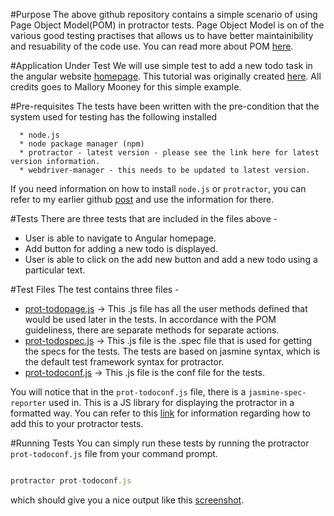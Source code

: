 #Purpose
The above github repository contains a simple scenario of using Page Object Model(POM) in protractor tests. Page Object Model is on of the various good testing practises that allows us to have better maintainibility and resuability of the code use. You can read more about POM [here](http://www.guru99.com/page-object-model-pom-page-factory-in-selenium-ultimate-guide.html).


#Application Under Test
We will use simple test to add a new todo task in the angular website [homepage](https://angularjs.org/). This tutorial was originally created [here](http://moduscreate.com/protractor-and-page-objects/). All credits goes to Mallory Mooney for this simple example.


#Pre-requisites
The tests have been written with the pre-condition that the system used for testing has the following installed 

      * node.js
      * node package manager (npm)
      * protractor - latest version - please see the link here for latest version information.
      * webdriver-manager - this needs to be updated to latest version.

If you need information on how to install `node.js` or `protractor`, you can refer to my earlier github [post](https://github.com/zac11/protractor-demo-new) and use the information for there.


#Tests
There are three tests that are included in the files above -

* User is able to navigate to Angular homepage.
* Add button for adding a new todo is displayed.
* User is able to click on the add new button and add a new todo using a particular text.


#Test Files
The test contains three files -
* [prot-todopage.js](https://github.com/zac11/protractor-pom/blob/master/prot-todopage.js) -> This .js file has all the user methods defined that would be used later in the tests. In accordance with the POM guideliness, there are separate methods for separate actions.
* [prot-todospec.js](https://github.com/zac11/protractor-pom/blob/master/prot-todospec.js) -> This .js file is the .spec file that is used for getting the specs for the tests. The tests are based on jasmine syntax, which is the default test framework syntax for protractor.
* [prot-todoconf.js](https://github.com/zac11/protractor-pom/blob/master/prot-todoconf.js) -> This .js file is the conf file for the tests. 

You will notice that in the `prot-todoconf.js` file, there is a `jasmine-spec-reporter` used in. This is a JS library for displaying the protractor in a formatted way. You can refer to this [link](https://github.com/zac11/jasmine_spec_reporter) for information regarding how to add this to your protractor tests.


#Running Tests
You can simply run these tests by running the protractor `prot-todoconf.js` file from your command prompt.

```javascript

protractor prot-todoconf.js
```


which should give you a nice output like this [screenshot](https://github.com/zac11/protractor-pom/blob/master/Screen%20Shot%202017-03-12%20at%205.42.03%20PM.png).



